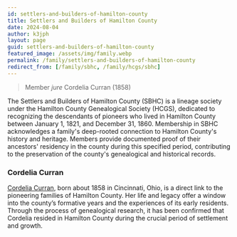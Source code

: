 ```yaml
---
id: settlers-and-builders-of-hamilton-county
title: Settlers and Builders of Hamilton County
date: 2024-08-04
author: k3jph
layout: page
guid: settlers-and-builders-of-hamilton-county
featured_image: /assets/img/family.webp
permalink: /family/settlers-and-builders-of-hamilton-county
redirect_from: [/family/sbhc, /family/hcgs/sbhc]
---
```


> Member _jure_ Cordelia Curran (1858)

The Settlers and Builders of Hamilton County (SBHC) is a lineage society
under the Hamilton County Genealogical Society (HCGS), dedicated to
recognizing the descendants of pioneers who lived in Hamilton County
between January 1, 1821, and December 31, 1860.  Membership in SBHC
acknowledges a family's deep-rooted connection to Hamilton County's
history and heritage. Members provide documented proof of their
ancestors' residency in the county during this specified period,
contributing to the preservation of the county's genealogical and
historical records.

### Cordelia Curran

[Cordelia Curran](https://www.wikitree.com/wiki/Curran-3638), born about
1858 in Cincinnati, Ohio, is a direct link to the pioneering families of
Hamilton County. Her life and legacy offer a window into the county’s
formative years and the experiences of its early residents. Through the
process of genealogical research, it has been confirmed that Cordelia
resided in Hamilton County during the crucial period of settlement and
growth.

